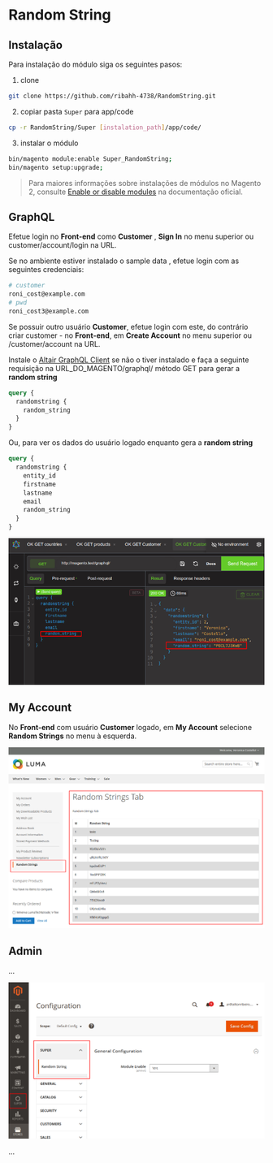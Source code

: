 # Random String

## Instalação

Para instalação  do módulo siga os seguintes pasos:

1. clone

```bash
git clone https://github.com/ribahh-4738/RandomString.git
```

2. copiar pasta `Super` para app/code

```bash
cp -r RandomString/Super [instalation_path]/app/code/
```

3. instalar o módulo

```bash
bin/magento module:enable Super_RandomString;
bin/magento setup:upgrade;
```

>  Para maiores informações sobre instalações de módulos no Magento 2, consulte [Enable or disable modules](https://devdocs.magento.com/guides/v2.4/install-gde/install/cli/install-cli-subcommands-enable.html) na documentação oficial.

## GraphQL

Efetue login no **Front-end** como **Customer** , **Sign In** no menu superior ou customer/account/login na URL.

Se no ambiente estiver instalado o sample data , efetue login com as seguintes credenciais:

```bash
# customer
roni_cost@example.com
# pwd
roni_cost3@example.com
```

Se possuir outro usuário **Customer**, efetue login com este, do contrário criar customer - no **Front-end**, em **Create Account** no menu superior ou /customer/account na URL.

Instale o [Altair GraphQL Client](https://chromewebstore.google.com/detail/flnheeellpciglgpaodhkhmapeljopja) se não o tiver instalado e faça a seguinte requisição na URL_DO_MAGENTO/graphql/ método GET para gerar a **random string**

```graphql
query {
  randomstring {
    random_string
  }
}
```

Ou, para ver os dados do usuário logado enquanto gera a **random string**

```graphql
query {
  randomstring {
    entity_id
    firstname
    lastname
    email
    random_string
  }
}
```

![](./1-Altair.png)

## My Account

No **Front-end** com usuário **Customer** logado, em **My Account** selecione  **Random Strings** no menu à esquerda.

![](./2-My-Account.png)

## Admin 

...

![](./3-Admin-Configuration.png)

...
